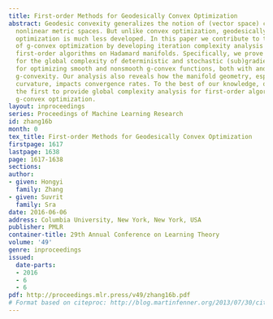 ```yaml
---
title: First-order Methods for Geodesically Convex Optimization
abstract: Geodesic convexity generalizes the notion of (vector space) convexity to
  nonlinear metric spaces. But unlike convex optimization, geodesically convex (g-convex)
  optimization is much less developed. In this paper we contribute to the understanding
  of g-convex optimization by developing iteration complexity analysis for several
  first-order algorithms on Hadamard manifolds. Specifically, we prove upper bounds
  for the global complexity of deterministic and stochastic (sub)gradient methods
  for optimizing smooth and nonsmooth g-convex functions, both with and without strong
  g-convexity. Our analysis also reveals how the manifold geometry, especially \emphsectional
  curvature, impacts convergence rates. To the best of our knowledge, our work is
  the first to provide global complexity analysis for first-order algorithms for general
  g-convex optimization.
layout: inproceedings
series: Proceedings of Machine Learning Research
id: zhang16b
month: 0
tex_title: First-order Methods for Geodesically Convex Optimization
firstpage: 1617
lastpage: 1638
page: 1617-1638
sections: 
author:
- given: Hongyi
  family: Zhang
- given: Suvrit
  family: Sra
date: 2016-06-06
address: Columbia University, New York, New York, USA
publisher: PMLR
container-title: 29th Annual Conference on Learning Theory
volume: '49'
genre: inproceedings
issued:
  date-parts:
  - 2016
  - 6
  - 6
pdf: http://proceedings.mlr.press/v49/zhang16b.pdf
# Format based on citeproc: http://blog.martinfenner.org/2013/07/30/citeproc-yaml-for-bibliographies/
---
```

